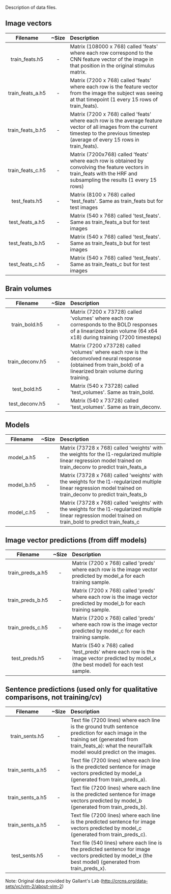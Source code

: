 Description of data files.

## Image vectors
| 	   Filename		| ~Size | 			Description				|
|:-----------------:|:-----:|:----------------------------------|
| train_feats.h5	| -		| Matrix (108000 x 768) called 'feats' where each row correspond to the CNN feature vector of the image in that position in the original stimulus matrix.												|
| train_feats_a.h5	| -		| Matrix (7200 x 768) called 'feats' where each row is the feature vector from the image the subject was seeing at that timepoint (1 every 15 rows of train_feats).											|
| train_feats_b.h5	| -		| Matrix (7200 x 768) called 'feats' where each row is the average feature vector of all images from the current timestep to the previous timestep (average of every 15 rows in train_feats).				|
| train_feats_c.h5	| -		| Matrix (7200x768) called 'feats' where each row is obtained by convolving the feature vectors in train_feats with the HRF and subsampling the results (1 every 15 rows)									|
| test_feats.h5		|	-	| Matrix (8100 x 768) called 'test_feats'. Same as train_feats but for test images	|
| test_feats_a.h5	|	-	| Matrix (540 x 768) called 'test_feats'. Same as train_feats_a but for test images	|
| test_feats_b.h5	|	-	| Matrix (540 x 768) called 'test_feats'. Same as train_feats_b but for test images	|
| test_feats_c.h5	|	-	| Matrix (540 x 768) called 'test_feats'. Same as train_feats_c but for test images	|

## Brain volumes
| 	   Filename		| ~Size | 			Description				|
|:-----------------:|:-----:|:----------------------------------|
| train_bold.h5		| -		| Matrix (7200 x 73728) called 'volumes' where each row corresponds to the BOLD responses of a linearized brain volume (64 x64 x18) during training (7200 timesteps)										|
| train_deconv.h5 | -		| Matrix (7200 x73728) called 'volumes' where each row is the deconvolved neural response (obtained from train_bold) of a linearized brain volume during training.											|
| test_bold.h5		| -		| Matrix (540 x 73728) called 'test_volumes'. Same as train_bold.	
| test_deconv.h5	| -		| Matrix (540 x 73728) called 'test_volumes'. Same as train_deconv.

## Models
| 	   Filename		| ~Size | 			Description				|
|:-----------------:|:-----:|:----------------------------------|
| model_a.h5		| -		| Matrix (73728 x 768) called 'weights' with the weights for the l1-regularized multiple linear regression model trained on train_deconv to predict train_feats_a											|
| model_b.h5		| -		| Matrix (73728 x 768) called 'weights' with the weights for the l1-regularized multiple linear regression model trained on train_deconv to predict train_feats_b											|
| model_c.h5		| -		| Matrix (73728 x 768) called 'weights' with the weights for the l1-regularized multiple linear regression model trained on train_bold to predict train_feats_c											|


## Image vector predictions (from diff models)
| 	   Filename		| ~Size | 			Description				|
|:-----------------:|:-----:|:----------------------------------|
| train_preds_a.h5	| -		| Matrix (7200 x 768) called 'preds' where each row is the image vector predicted by model_a for each training sample.					|
| train_preds_b.h5	| -		| Matrix (7200 x 768) called 'preds' where each row is the image vector predicted by model_b for each training sample.					|
| train_preds_c.h5	| -		| Matrix (7200 x 768) called 'preds' where each row is the image vector predicted by model_c for each training sample.					|
| test_preds.h5		| -		| Matrix (540 x 768) called 'test_preds' where each row is the image vector predicted by model_x (the best model) for each test sample.	|

## Sentence predictions (used only for qualitative comparisons, not training/cv)
| 	   Filename		| ~Size | 			Description				|
|:-----------------:|:-----:|:----------------------------------|
| train_sents.h5	| -		| Text file (7200 lines) where each line is the ground truth sentence prediction for each image in the training set (generated from train_feats_a): what the neuralTalk model would predict on the images. |
| train_sents_a.h5	| -		| Text file (7200 lines) where each line is the predicted sentence for image vectors predicted by model_a (generated from train_preds_a).	|
| train_sents_a.h5	| -		| Text file (7200 lines) where each line is the predicted sentence for image vectors predicted by model_b (generated from train_preds_b).	|
| train_sents_a.h5	| -		| Text file (7200 lines) where each line is the predicted sentence for image vectors predicted by model_c (generated from train_preds_c).	|
| test_sents.h5		| -		| Text file (540 lines) where each line is the predicted sentence for image vectors predicted by model_x (the best model) (generated from train_preds_x).	|


Note: Original data provided by Gallant's Lab (http://crcns.org/data-sets/vc/vim-2/about-vim-2)
